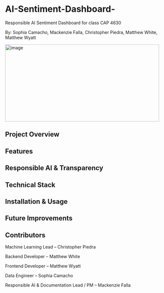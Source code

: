 # AI-Sentiment-Dashboard- 
Responsible AI Sentiment Dashboard for class CAP 4630

By: Sophia Camacho, Mackenzie Falla, Christopher Piedra, Matthew White, Matthew Wyatt

<img width="500" height="250" alt="image" src="https://github.com/user-attachments/assets/f55676d8-d356-4228-a92b-b2281a99985e" /> 

## Project Overview


## Features


## Responsible AI & Transparency

## Technical Stack

## Installation & Usage

## Future Improvements

## Contributors 

Machine Learning Lead – Christopher Piedra

Backend Developer – Matthew White

Frontend Developer – Matthew Wyatt

Data Engineer – Sophia Camacho

Responsible AI & Documentation Lead / PM – Mackenzie Falla
